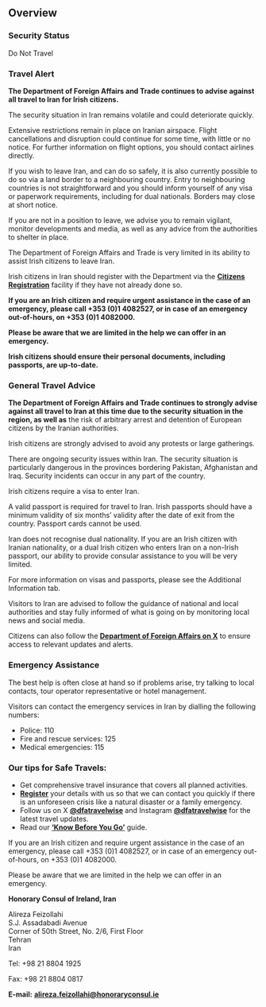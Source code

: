 ## Overview

### **Security Status**

Do Not Travel

### **Travel Alert**

**The Department of Foreign Affairs and Trade continues to advise against all travel to Iran for Irish citizens.**

The security situation in Iran remains volatile and could deteriorate quickly.

Extensive restrictions remain in place on Iranian airspace. Flight cancellations and disruption could continue for some time, with little or no notice. For further information on flight options, you should contact airlines directly.

If you wish to leave Iran, and can do so safely, it is also currently possible to do so via a land border to a neighbouring country. Entry to neighbouring countries is not straightforward and you should inform yourself of any visa or paperwork requirements, including for dual nationals. Borders may close at short notice.

If you are not in a position to leave, we advise you to remain vigilant, monitor developments and media, as well as any advice from the authorities to shelter in place.

The Department of Foreign Affairs and Trade is very limited in its ability to assist Irish citizens to leave Iran.

Irish citizens in Iran should register with the Department via the [**Citizens Registration**](https://www.ireland.ie/en/dfa/overseas-travel/citizens-registration/) facility if they have not already done so.

**If you are an Irish citizen and require urgent assistance in the case of an emergency, please call +353 (0)1 4082527, or in case of an emergency out-of-hours, on +353 (0)1 4082000.**

**Please be aware that we are limited in the help we can offer in an emergency.**

**Irish citizens should ensure their personal documents, including passports, are up-to-date.**

### **General Travel Advice**

**The Department of Foreign Affairs and Trade continues to strongly advise against all travel to Iran at this time due to the security situation in the region, as well as** the risk of arbitrary arrest and detention of European citizens by the Iranian authorities.

Irish citizens are strongly advised to avoid any protests or large gatherings.

There are ongoing security issues within Iran. The security situation is particularly dangerous in the provinces bordering Pakistan, Afghanistan and Iraq. Security incidents can occur in any part of the country.

Irish citizens require a visa to enter Iran.

A valid passport is required for travel to Iran. Irish passports should have a minimum validity of six months’ validity after the date of exit from the country. Passport cards cannot be used.

Iran does not recognise dual nationality. If you are an Irish citizen with Iranian nationality, or a dual Irish citizen who enters Iran on a non-Irish passport, our ability to provide consular assistance to you will be very limited.

For more information on visas and passports, please see the Additional Information tab.

Visitors to Iran are advised to follow the guidance of national and local authorities and stay fully informed of what is going on by monitoring local news and social media.

Citizens can also follow the [**Department of Foreign Affairs on X**](https://x.com/dfatravelwise?ref_src=twsrc%5Egoogle%7Ctwcamp%5Eserp%7Ctwgr%5Eauthor) to ensure access to relevant updates and alerts.

### **Emergency Assistance**

The best help is often close at hand so if problems arise, try talking to local contacts, tour operator representative or hotel management.

Visitors can contact the emergency services in Iran by dialling the following numbers:

* Police: 110
* Fire and rescue services: 125
* Medical emergencies: 115

### **Our tips for Safe Travels:**

* Get comprehensive travel insurance that covers all planned activities.
* [**Register**](https://www.ireland.ie/en/dfa/overseas-travel/citizens-registration/) your details with us so that we can contact you quickly if there is an unforeseen crisis like a natural disaster or a family emergency.
* Follow us on X [**@dfatravelwise**](https://www.twitter.com/DFATravelWise) and Instagram [**@dfatravelwise**](https://www.instagram.com/dfatravelwise/) for the latest travel updates.
* Read our [**‘Know Before You Go’**](https://www.ireland.ie/en/dfa/overseas-travel/know-before-you-go/) guide.

If you are an Irish citizen and require urgent assistance in the case of an emergency, please call +353 (0)1 4082527, or in case of an emergency out-of-hours, on +353 (0)1 4082000.

Please be aware that we are limited in the help we can offer in an emergency.

**Honorary Consul of Ireland, Iran**

Alireza Feizollahi  
 S.J. Assadabadi Avenue  
 Corner of 50th Street, No. 2/6, First Floor  
 Tehran  
 Iran

Tel: +98 21 8804 1925

Fax: +98 21 8804 0817

**E-mail:** **alireza.feizollahi@honoraryconsul.ie**